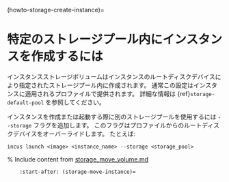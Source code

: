 (howto-storage-create-instance)=
# 特定のストレージプール内にインスタンスを作成するには

インスタンスストレージボリュームはインスタンスのルートディスクデバイスにより指定されたストレージプール内に作成されます。
通常この設定はインスタンスに適用されるプロファイルで提供されます。
詳細な情報は {ref}`storage-default-pool` を参照してください。

インスタンスを作成または起動する際に別のストレージプールを使用するには `--storage` フラグを追加します。
このフラグはプロファイルからのルートディスクデバイスをオーバーライドします。
たとえば:

    incus launch <image> <instance_name> --storage <storage_pool>

% Include content from [storage_move_volume.md](storage_move_volume.md)
```{include} storage_move_volume.md
    :start-after: (storage-move-instance)=
```
